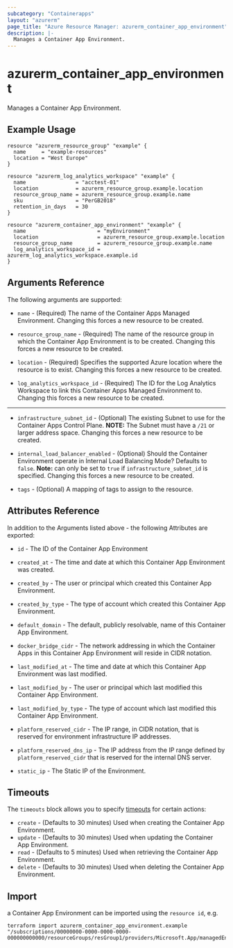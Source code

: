```yaml
---
subcategory: "Containerapps"
layout: "azurerm"
page_title: "Azure Resource Manager: azurerm_container_app_environment"
description: |-
  Manages a Container App Environment.
---
```


# azurerm_container_app_environment

Manages a Container App Environment.

## Example Usage

```hcl
resource "azurerm_resource_group" "example" {
  name     = "example-resources"
  location = "West Europe"
}

resource "azurerm_log_analytics_workspace" "example" {
  name                = "acctest-01"
  location            = azurerm_resource_group.example.location
  resource_group_name = azurerm_resource_group.example.name
  sku                 = "PerGB2018"
  retention_in_days   = 30
}

resource "azurerm_container_app_environment" "example" {
  name                       = "myEnvironment"
  location                   = azurerm_resource_group.example.location
  resource_group_name        = azurerm_resource_group.example.name
  log_analytics_workspace_id = azurerm_log_analytics_workspace.example.id
}
```

## Arguments Reference

The following arguments are supported:

* `name` - (Required) The name of the Container Apps Managed Environment. Changing this forces a new resource to be created.

* `resource_group_name` - (Required) The name of the resource group in which the Container App Environment is to be created. Changing this forces a new resource to be created.

* `location` - (Required) Specifies the supported Azure location where the resource is to exist. Changing this forces a new resource to be created.

* `log_analytics_workspace_id` - (Required) The ID for the Log Analytics Workspace to link this Container Apps Managed Environment to. Changing this forces a new resource to be created.

---

* `infrastructure_subnet_id` - (Optional) The existing Subnet to use for the Container Apps Control Plane. **NOTE:** The Subnet must have a `/21` or larger address space. Changing this forces a new resource to be created.

* `internal_load_balancer_enabled` - (Optional) Should the Container Environment operate in Internal Load Balancing Mode? Defaults to `false`. **Note:** can only be set to `true` if `infrastructure_subnet_id` is specified. Changing this forces a new resource to be created.

* `tags` - (Optional) A mapping of tags to assign to the resource.

## Attributes Reference

In addition to the Arguments listed above - the following Attributes are exported:

* `id` - The ID of the Container App Environment

* `created_at` - The time and date at which this Container App Environment was created.

* `created_by` - The user or principal which created this Container App Environment.

* `created_by_type` - The type of account which created this Container App Environment.

* `default_domain` - The default, publicly resolvable, name of this Container App Environment.

* `docker_bridge_cidr` - The network addressing in which the Container Apps in this Container App Environment will reside in CIDR notation.

* `last_modified_at` - The time and date at which this Container App Environment was last modified.

* `last_modified_by` - The user or principal which last modified this Container App Environment.

* `last_modified_by_type` - The type of account which last modified this Container App Environment.

* `platform_reserved_cidr` - The IP range, in CIDR notation, that is reserved for environment infrastructure IP addresses.

* `platform_reserved_dns_ip` - The IP address from the IP range defined by `platform_reserved_cidr` that is reserved for the internal DNS server.

* `static_ip` - The Static IP of the Environment.


## Timeouts

The `timeouts` block allows you to specify [timeouts](https://www.terraform.io/docs/configuration/resources.html#timeouts) for certain actions:

* `create` - (Defaults to 30 minutes) Used when creating the Container App Environment.
* `update` - (Defaults to 30 minutes) Used when updating the Container App Environment.
* `read` - (Defaults to 5 minutes) Used when retrieving the Container App Environment.
* `delete` - (Defaults to 30 minutes) Used when deleting the Container App Environment.

## Import

a Container App Environment can be imported using the `resource id`, e.g.

```shell
terraform import azurerm_container_app_environment.example "/subscriptions/00000000-0000-0000-0000-000000000000/resourceGroups/resGroup1/providers/Microsoft.App/managedEnvironments/myEnvironment"
```